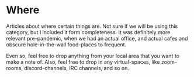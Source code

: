 # Where

Articles about where certain things are. Not sure if we will be using
this category, but I included it form completeness. It was definitely
more relevant pre-pandemic, when we had an actual office, and actual
cafes and obscure hole-in-the-wall food-places to frequent.

Even so, feel free to drop anything from your local area that you want to
make a note of. Also, feel free to drop in any virtual-spaces, like
zoom-rooms, discord-channels, IRC channels, and so on.
